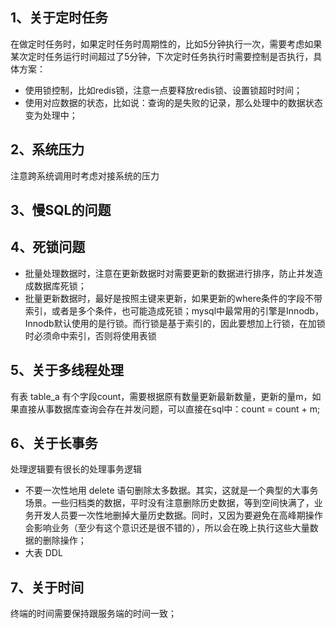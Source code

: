 ## 1、关于定时任务

在做定时任务时，如果定时任务时周期性的，比如5分钟执行一次，需要考虑如果某次定时任务运行时间超过了5分钟，下次定时任务执行时需要控制是否执行，具体方案：
- 使用锁控制，比如redis锁，注意一点要释放redis锁、设置锁超时时间；
- 使用对应数据的状态，比如说：查询的是失败的记录，那么处理中的数据状态变为处理中；

## 2、系统压力

注意跨系统调用时考虑对接系统的压力

## 3、慢SQL的问题

## 4、死锁问题

- 批量处理数据时，注意在更新数据时对需要更新的数据进行排序，防止并发造成数据库死锁；
- 批量更新数据时，最好是按照主键来更新，如果更新的where条件的字段不带索引，或者是多个条件，也可能造成死锁；mysql中最常用的引擎是Innodb，Innodb默认使用的是行锁。而行锁是基于索引的，因此要想加上行锁，在加锁时必须命中索引，否则将使用表锁

## 5、关于多线程处理

有表 table_a 有个字段count，需要根据原有数量更新最新数量，更新的量m，如果直接从事数据库查询会存在并发问题，可以直接在sql中：count = count + m;

## 6、关于长事务

处理逻辑要有很长的处理事务逻辑
- 不要一次性地用 delete 语句删除太多数据。其实，这就是一个典型的大事务场景。一些归档类的数据，平时没有注意删除历史数据，等到空间快满了，业务开发人员要一次性地删掉大量历史数据。同时，又因为要避免在高峰期操作会影响业务（至少有这个意识还是很不错的），所以会在晚上执行这些大量数据的删除操作；
- 大表 DDL

## 7、关于时间

终端的时间需要保持跟服务端的时间一致；
